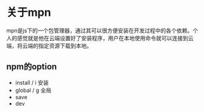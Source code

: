 # 关于mpn

mpn是js下的一个包管理器，通过其可以很方便安装在开发过程中的各个依赖。个人的感觉就是他在云端设置好了安装程序，用户在本地使用命令就可以连接到云端，将云端的指定资源下载到本地。

## npm的option

- install / i 安装
- global / g 全局
- save
- dev